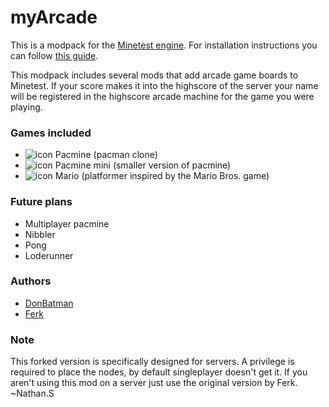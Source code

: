 # myArcade

This is a modpack for the [Minetest engine](http://www.minetest.net/).
For installation instructions you can follow [this guide](http://dev.minetest.net/Installing_Mods).

This modpack includes several mods that add arcade game boards to Minetest.
If your score makes it into the highscore of the server your name will be registered in the highscore arcade machine for the game you were playing.

### Games included

* ![icon](pacmine/textures/pacmine_1.png) Pacmine (pacman clone)
* ![icon](pacmine/textures/pacmine_1.png) Pacmine mini (smaller version of pacmine)
* ![icon](mario/textures/mario_m.png) Mario (platformer inspired by the Mario Bros. game)

### Future plans

* Multiplayer pacmine
* Nibbler
* Pong
* Loderunner

### Authors

* [DonBatman](https://github.com/DonBatman/)
* [Ferk](https://github.com/Ferk/)

### Note
This forked version is specifically designed for servers. A privilege is required to place the nodes, by default singleplayer doesn't get it. If you aren't using this mod on a server just use the original version by Ferk. ~Nathan.S
